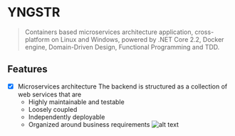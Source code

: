 # YNGSTR

>  Containers based microservices architecture application, cross-platform on Linux and Windows, powered by .NET Core 2.2, Docker engine, Domain-Driven Design, Functional Programming and TDD. 

## Features
- [x] Microservices architecture
 The backend is structured as a collection of web services that are
  - Highly maintainable and testable
  - Loosely coupled
  - Independently deployable
  - Organized around business requirements
![alt text](https://raw.githubusercontent.com/profjordanov/AspReactDddCqrsEventSourcingHateoas/master/resources/architecture_overview.png)
